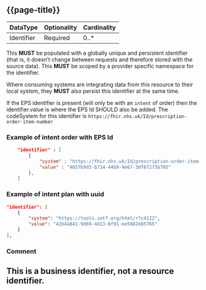 ## {{page-title}}

<table data-responsive class="nhsd-!t-margin-bottom-6">
    <thead>
        <tr>
            <th data-no-sort>DataType</th>
            <th data-no-sort>Optionality</th>
            <th data-no-sort>Cardinality</th>
        </tr>
    </thead>
    <tbody>
      <tr>
        <td>Identifier</td>
        <td>Required</td>
        <td>0..*</td>
      </tr>
    </tbody>
</table>

This **MUST** be populated with a globally unique and persistent identifier (that is, it doesn’t change between requests and therefore stored with the source data). This **MUST** be scoped by a provider specific namespace for the identifier.

Where consuming systems are integrating data from this resource to their local system, they **MUST** also persist this identifier at the same time.

If the EPS identifier is present (will only be with an `intent` of order) then the identifier.value is where the EPS Id SHOULD also be added. The codeSystem for this identifier is `https://fhir.nhs.uk/Id/prescription-order-item-number`

### Example of intent order with EPS Id
```json
    "identifier" : [
        {
            "system" : "https://fhir.nhs.uk/Id/prescription-order-item-number",
            "value" : "4857b9d3-b714-44b9-9e67-3df67275b785"
        },
    ]
```

### Example of intent plan with uuid
```json
"identifier": [
    {
        "system": "https://tools.ietf.org/html/rfc4122",
        "value": "42b4a841-9d69-4d13-bf91-ee5882e85765"
    }
],
```
### Comment
This is a business identifier, not a resource identifier.
---
